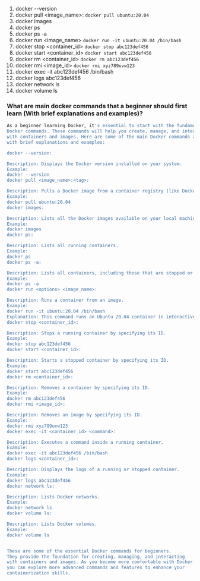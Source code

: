 1. docker --version
2. docker pull <image_name>:<tag> `docker pull ubuntu:20.04`
3. docker images
4. docker ps
5. docker ps -a
6. docker run <options> <image_name> `docker run -it ubuntu:20.04 /bin/bash`
7. docker stop <container_id> `docker stop abc123def456`
8. docker start <container_id> `docker start abc123def456`
9. docker rm <container_id> `docker rm abc123def456`
10. docker rmi <image_id> `docker rmi xyz789uvw123`
11. docker exec -it abc123def456 /bin/bash
12. docker logs abc123def456
13. docker network ls
14. docker volume ls



### What are main docker commands that a beginner should first learn (With brief explanations and examples)?

```bash
As a beginner learning Docker, it's essential to start with the fundamental 
Docker commands. These commands will help you create, manage, and interact 
with containers and images. Here are some of the main Docker commands along 
with brief explanations and examples:

docker --version:

Description: Displays the Docker version installed on your system.
Example:
docker --version
docker pull <image_name>:<tag>:

Description: Pulls a Docker image from a container registry (like Docker Hub) to your local machine.
Example:
docker pull ubuntu:20.04
docker images:

Description: Lists all the Docker images available on your local machine.
Example:
docker images
docker ps:

Description: Lists all running containers.
Example:
docker ps
docker ps -a:

Description: Lists all containers, including those that are stopped or exited.
Example:
docker ps -a
docker run <options> <image_name>:

Description: Runs a container from an image.
Example:
docker run -it ubuntu:20.04 /bin/bash
Explanation: This command runs an Ubuntu 20.04 container in interactive mode with a shell (/bin/bash) as the entry point. The -it flags enable interactive mode and allocate a pseudo-TTY for the shell.
docker stop <container_id>:

Description: Stops a running container by specifying its ID.
Example:
docker stop abc123def456
docker start <container_id>:

Description: Starts a stopped container by specifying its ID.
Example:
docker start abc123def456
docker rm <container_id>:

Description: Removes a container by specifying its ID.
Example:
docker rm abc123def456
docker rmi <image_id>:

Description: Removes an image by specifying its ID.
Example:
docker rmi xyz789uvw123
docker exec -it <container_id> <command>:

Description: Executes a command inside a running container.
Example:
docker exec -it abc123def456 /bin/bash
docker logs <container_id>:

Description: Displays the logs of a running or stopped container.
Example:
docker logs abc123def456
docker network ls:

Description: Lists Docker networks.
Example:
docker network ls
docker volume ls:

Description: Lists Docker volumes.
Example:
docker volume ls


These are some of the essential Docker commands for beginners. 
They provide the foundation for creating, managing, and interacting 
with containers and images. As you become more comfortable with Docker, 
you can explore more advanced commands and features to enhance your 
containerization skills.
```
